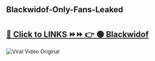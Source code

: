 
 ## Blackwidof-Only-Fans-Leaked

# <h2><a href="https://clipsfans.com/Blackwidof&ref=git">🔗 Click to LINKS ⏩⏩ 👉 🟢 Blackwidof </a></h2>

<a href="https://clipsfans.com/Blackwidof&ref=git" rel="nofollow" data-target="animated-image.originalLink"><img src="https://i.ibb.co.com/xMMVF88/686577567.gif" alt="Viral Video Original" style="max-width: 100%; display: inline-block;" data-target="animated-image.originalImage"></a>
